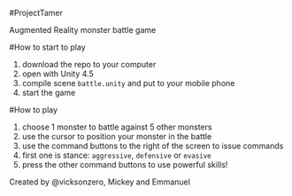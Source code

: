 #ProjectTamer

Augmented Reality monster battle game

#How to start to play

1. download the repo to your computer
2. open with Unity 4.5
3. compile scene `battle.unity` and put to your mobile phone
4. start the game

#How to play

1. choose 1 monster to battle against 5 other monsters
2. use the cursor to position your monster in the battle
3. use the command buttons to the right of the screen to issue commands
4. first one is stance: `aggressive`, `defensive` or `evasive`
5. press the other command buttons to use powerful skills!

Created by @vicksonzero, Mickey and Emmanuel
